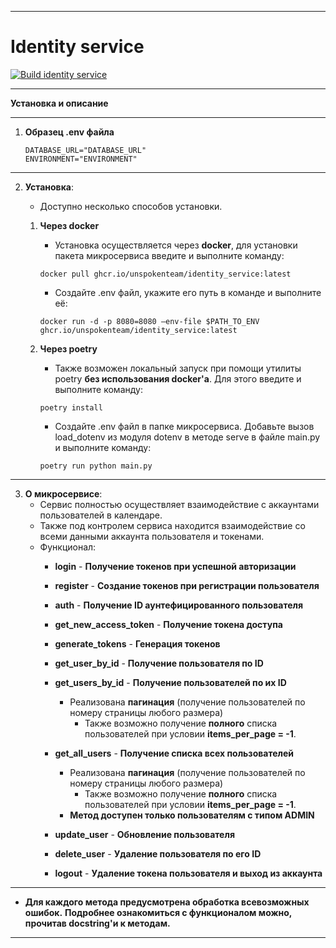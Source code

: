 ___
# Identity service
[![Build identity service](https://github.com/UnspokenTeam/Calendar/actions/workflows/build_identity_service.yaml/badge.svg)](https://github.com/UnspokenTeam/Calendar/actions/workflows/build_identity_service.yaml)
___
**Установка и описание**
___
1. **Образец .env файла**
	```
	DATABASE_URL="DATABASE_URL"
	ENVIRONMENT="ENVIRONMENT"
	```
___
2. **Установка**:
	- Доступно несколько способов установки.

    1. **Через docker**
       - Установка осуществляется через **docker**, для установки пакета микросервиса введите и выполните команду:
		```
    	docker pull ghcr.io/unspokenteam/identity_service:latest
 		```
       - Создайте .env файл, укажите его путь в команде и выполните её:
		```
		docker run -d -p 8080=8080 —env-file $PATH_TO_ENV ghcr.io/unspokenteam/identity_service:latest
 		```

	2. **Через poetry**
        - Также возможен локальный запуск при помощи утилиты poetry **без использования docker'a**. Для этого введите и выполните команду:
        ```
    	poetry install
    	```
        - Создайте .env файл в папке микросервиса. Добавьте вызов load_dotenv из модуля dotenv в методе serve в файле main.py и выполните команду:
        ```
        poetry run python main.py
        ```
---
3. **О микросервисе**:
	- Сервис полностью осуществляет взаимодействие с аккаунтами пользователей в календаре.
	- Также под контролем сервиса находится взаимодействие со всеми данными аккаунта пользователя и токенами.
	- Функционал:
        - **login** - **Получение токенов при успешной авторизации**

        - **register** - **Создание токенов при регистрации пользователя**

        - **auth** - **Получение ID аунтефицированного пользователя**

        - **get_new_access_token** - **Получение токена доступа**

        - **generate_tokens** - **Генерация токенов**

		- **get_user_by_id** - **Получение пользователя по ID**

		- **get_users_by_id** - **Получение пользователей по их ID**
			- Реализована **пагинация** (получение пользователей по номеру страницы любого размера)
				- Также возможно получение **полного** списка пользователей при условии **items_per_page = -1**.

		- **get_all_users** - **Получение списка всех пользователей**
			- Реализована **пагинация** (получение пользователей по номеру страницы любого размера)
				- Также возможно получение **полного** списка пользователей при условии **items_per_page = -1**.
			- **Метод доступен только пользователям с типом ADMIN**

		- **update_user** - **Обновление пользователя**

		- **delete_user** - **Удаление пользователя по его ID**

        - **logout** - **Удаление токена пользователя и выход из аккаунта**
---
* **Для каждого метода предусмотрена обработка всевозможных ошибок.** **Подробнее ознакомиться с функционалом можно, прочитав docstring'и к методам.**
---
